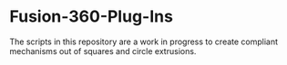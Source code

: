 # Fusion-360-Plug-Ins
The scripts in this repository are a work in progress to create compliant mechanisms out of squares and circle extrusions. 
